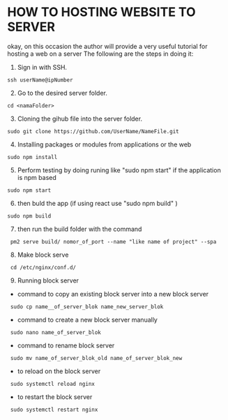 # HOW TO HOSTING WEBSITE TO SERVER

okay, on this occasion the author will provide a very useful tutorial for hosting a web on a server
The following are the steps in doing it:

1. Sign in with SSH. 
 ```
 ssh userName@ipNumber
 ```
2. Go to the desired server folder.
 ```
 cd <namaFolder>
 ```
3. Cloning the gihub file into the server folder.
 ```
 sudo git clone https://github.com/UserName/NameFile.git
 ```
4. Installing packages or modules from applications or the web
 ```
 sudo npm install
 ```
5. Perform testing by doing runing like "sudo npm start" if the application is npm based
 ```
 sudo npm start
 ```
6. then buld the app (if using react use "sudo npm build" )
 ```
 sudo npm build
 ```   
7. then run the build folder with the command
```
 pm2 serve build/ nomor_of_port --name "like name of project" --spa
```   
8. Make block serve
```
 cd /etc/nginx/conf.d/
```   
9. Running block server
- command to copy an existing block server into a new block server
```
 sudo cp name__of_server_blok name_new_server_blok
``` 
- command to create a new block server manually
```
 sudo nano name_of_server_blok
``` 
- command to rename block server
```
 sudo mv name_of_server_blok_old name_of_server_blok_new
```
- to reload on the block server
```
 sudo systemctl reload nginx
```
- to restart the block server
```
 sudo systemctl restart nginx
```
